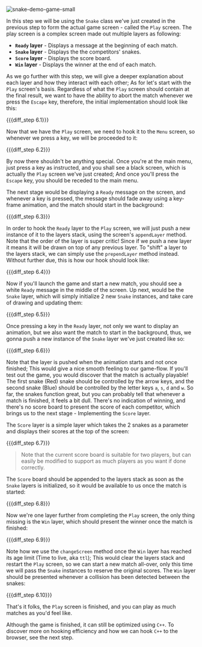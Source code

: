 ![snake-demo-game-small](https://cloud.githubusercontent.com/assets/7648874/21074124/8b7cd724-bed7-11e6-9f91-2a211630ac78.gif)

In this step we will be using the `Snake` class we've just created in the previous step to form the actual game screen - called the `Play` screen. The play screen is a complex screen made out multiple layers as following:

- **`Ready` layer** - Displays a message at the beginning of each match.
- **`Snake` layer** - Displays the the competitors' snakes.
- **`Score` layer** - Displays the score board.
- **`Win` layer** - Displays the winner at the end of each match.

As we go further with this step, we will give a deeper explanation about each layer and how they interact with each other; As for let's start with the `Play` screen's basis. Regardless of what the `Play` screen should contain at the final result, we want to have the ability to abort the match whenever we press the `Escape` key, therefore, the initial implementation should look like this:

{{{diff_step 6.1}}}

Now that we have the `Play` screen, we need to hook it to the `Menu` screen, so whenever we press a key, we will be proceeded to it:

{{{diff_step 6.2}}}

By now there shouldn't be anything special. Once you're at the main menu, just press a key as instructed, and you shall see a black screen, which is actually the `Play` screen we've just created; And once you'll press the `Escape` key, you should be receded to the main menu.

The next stage would be displaying a `Ready` message on the screen, and whenever a key is pressed, the message should fade away using a key-frame animation, and the match should start in the background:

{{{diff_step 6.3}}}

In order to hook the `Ready` layer to the `Play` screen, we will just push a new instance of it to the layers stack, using the screen's `appendLayer` method. Note that the order of the layer is super critic! Since if we push a new layer it means it will be drawn on top of any previous layer. To "shift" a layer to the layers stack, we can simply use the `prependLayer` method instead. Without further due, this is how our hook should look like:

{{{diff_step 6.4}}}

Now if you'll launch the game and start a new match, you should see a white `Ready` message in the middle of the screen. Up next, would be the `Snake` layer, which will simply initialize 2 new `Snake` instances, and take care of drawing and updating them:

{{{diff_step 6.5}}}

Once pressing a key in the `Ready` layer, not only we want to display an animation, but we also want the match to start in the background, thus, we gonna push a new instance of the `Snake` layer we've just created like so:

{{{diff_step 6.6}}}

Note that the layer is pushed when the animation starts and not once finished; This would give a nice smooth feeling to our game-flow. If you'll test out the game, you would discover that the match is actually playable! The first snake (Red) snake should be controlled by the arrow keys, and the second snake (Blue) should be controlled by the letter keys `a`, `s`, `d` and `w`. So far, the snakes function great, but you can probably tell that whenever a match is finished, it feels a bit dull. There's no indication of winning, and there's no score board to present the score of each competitor, which brings us to the next stage - Implementing the `Score` layer.

The `Score` layer is a simple layer which takes the 2 snakes as a parameter and displays their scores at the top of the screen:

{{{diff_step 6.7}}}

> Note that the current score board is suitable for two players, but can easily be modified to support as much players as you want if done correctly.

The `Score` board should be appended to the layers stack as soon as the `Snake` layers is initialized, so it would be available to us once the match is started:

{{{diff_step 6.8}}}

Now we're one layer further from completing the `Play` screen, the only thing missing is the `Win` layer, which should present the winner once the match is finished:

{{{diff_step 6.9}}}

Note how we use the `changeScreen` method once the `Win` layer has reached its age limit (Time to live, aka `ttl`); This would clear the layers stack and restart the `Play` screen, so we can start a new match all-over, only this time we will pass the `Snake` instances to reserve the original scores. The `Win` layer should be presented whenever a collision has been detected between the snakes:

{{{diff_step 6.10}}}

That's it folks, the `Play` screen is finished, and you can play as much matches as you'd feel like.

Although the game is finished, it can still be optimized using `C++`. To discover more on hooking efficiency and how we can hook `C++` to the browser, see the next step.